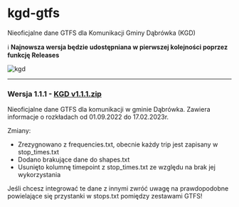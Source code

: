 # kgd-gtfs
Nieoficjalne dane GTFS dla Komunikacji Gminy Dąbrówka (KGD)

ℹ️ **Najnowsza wersja będzie udostępniana w pierwszej kolejności poprzez funkcję Releases**

![kgd](https://i.ibb.co/Mn67zT6/Bez-nazwy-1.jpg "kgd")

***

### Wersja 1.1.1 - [KGD v1.1.1.zip](https://github.com/absrdld/kgd-gtfs/files/9542544/KGD.v1.1.1.zip)

Nieoficjalne dane GTFS dla komunikacji w gminie Dąbrówka. Zawiera informacje o rozkładach od 01.09.2022 do 17.02.2023r.

Zmiany:

- Zrezygnowano z frequencies.txt, obecnie każdy trip jest zapisany w stop_times.txt
- Dodano brakujące dane do shapes.txt
- Usunięto kolumnę timepoint z stop_times.txt ze względu na brak jej wykorzystania

Jeśli chcesz integrować te dane z innymi zwróć uwagę na prawdopodobne powielające się przystanki w stops.txt pomiędzy zestawami GTFS!
